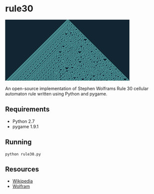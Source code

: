 rule30
======

![screenshot](https://github.com/jessehorne/rule30/blob/master/screenshot.png)

An open-source implementation of Stephen Wolframs Rule 30 cellular automaton rule written using Python and pygame.

## Requirements
* Python 2.7
* pygame 1.9.1

## Running
```
python rule30.py
```

## Resources
* [Wikipedia](https://en.wikipedia.org/wiki/Rule_30)
* [Wolfram](http://mathworld.wolfram.com/Rule30.html)
